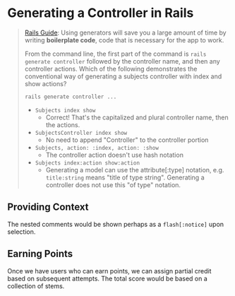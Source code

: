 # Generating a Controller in Rails

> [Rails Guide](http://guides.rubyonrails.org/command_line.html#rails-generate): Using generators will save you a large amount of time by writing **boilerplate code**, code that is necessary for the app to work.
>
> From the command line, the first part of the command is `rails generate controller` followed by the controller name, and then any controller actions. Which of the following demonstrates the conventional way of generating a subjects controller with index and show actions?
>
> `rails generate controller ...`
> - `Subjects index show`
>   - Correct! That's the capitalized and plural controller name, then the actions.
> - `SubjectsController index show`
>   - No need to append "Controller" to the controller portion
> - `Subjects, action: :index, action: :show`
>   - The controller action doesn't use hash notation
> - `Subjects index:action show:action`
>   - Generating a model can use the attribute[:type] notation, e.g. `title:string` means "title of type string". Generating a controller does not use this "of type" notation.

## Providing Context

The nested comments would be shown perhaps as a `flash[:notice]` upon selection.

## Earning Points

Once we have users who can earn points, we can assign partial credit based on subsequent attempts. The total score would be based on a collection of stems.
